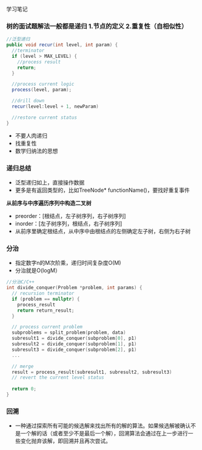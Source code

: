 学习笔记

### 树的面试题解法一般都是递归 1.节点的定义 2.重复性（自相似性）

```java
//泛型递归 
public void recur(int level, int param) {
  //terminator
  if (level > MAX_LEVEL) {
    //process result
    return;
  }

  //process current logic
  process(level, param);

  //drill down
  recur(level:level + 1, newParam)

  //restore current status
}
```

- 不要人肉递归
- 找重复性
- 数学归纳法的思想

### 递归总结

- 泛型递归如上，直接操作数据
- 更多是有返回类型的，比如TreeNode*  functionName()，要找好重复事件

**从前序与中序遍历序列中构造二叉树**

- preorder：[根结点，左子树序列，右子树序列]
- inorder：[左子树序列，根结点，右子树序列]
- 从前序里确定根结点，从中序中由根结点的左侧确定左子树，右侧为右子树

### 分治

- 指定数字n的M次阶乘，递归时间复杂度O(M)
- 分治就是O(logM）

```C++
//分治C/C++
int divide_conquer(Problem *problem, int params) {
  // recursion terminator
  if (problem == nullptr) {
    process_result
    return return_result;
  } 

  // process current problem
  subproblems = split_problem(problem, data)
  subresult1 = divide_conquer(subproblem[0], p1)
  subresult2 = divide_conquer(subproblem[1], p1)
  subresult3 = divide_conquer(subproblem[2], p1)
  ...

  // merge
  result = process_result(subresult1, subresult2, subresult3)
  // revert the current level status
 
  return 0;
}
```

### 回溯

- 一种通过探索所有可能的候选解来找出所有的解的算法。如果候选解被确认不是一个解的话（或者至少不是最后一个解），回溯算法会通过在上一步进行一些变化抛弃该解，即回溯并且再次尝试。



